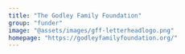 ```yaml
---
title: "The Godley Family Foundation"
group: "funder"
image: "@assets/images/gff-letterheadlogo.png"
homepage: "https://godleyfamilyfoundation.org/"
---
```

